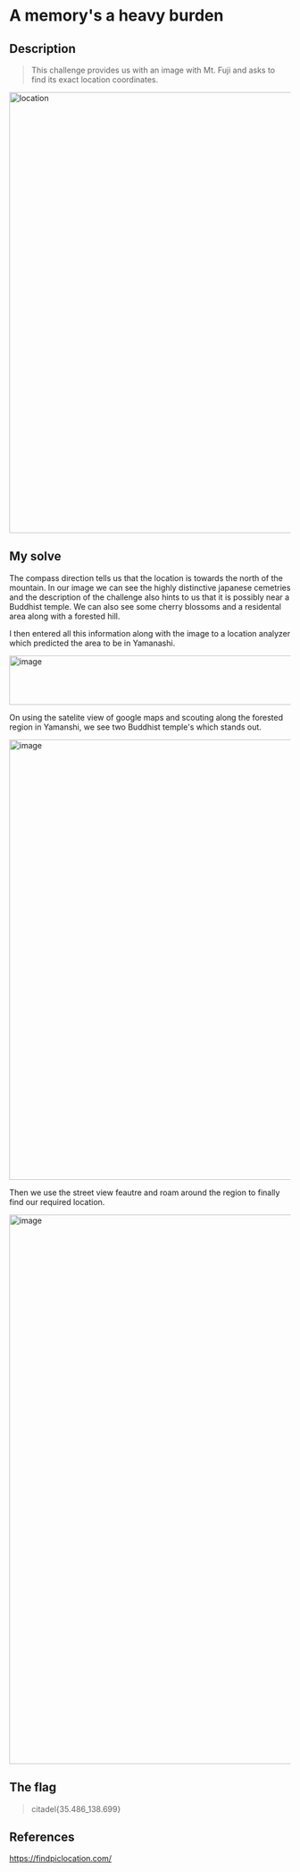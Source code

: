 # A memory's a heavy burden


## Description
> This challenge provides us with an image with Mt. Fuji and asks to find its exact location coordinates.
<img width="1916" height="788" alt="location" src="https://github.com/user-attachments/assets/a057d6fe-f3d6-401f-935e-817152a717f6" />


## My solve

The compass direction tells us that the location is towards the north of the mountain. In our image we can see the highly distinctive japanese cemetries and the description of the challenge also
hints to us that it is possibly near a Buddhist temple. We can also see some cherry blossoms and a residental area along with a forested hill.

I then entered all this information along with the image to a location analyzer which predicted the area to be in Yamanashi. 

<img width="892" height="88" alt="image" src="https://github.com/user-attachments/assets/0e4d06f3-277c-4fd3-aae4-7a2804704641" />


On using the satelite view of google maps and scouting along the forested region in Yamanshi, we see two Buddhist temple's which stands out.

<img width="1414" height="787" alt="image" src="https://github.com/user-attachments/assets/58097d9d-f274-4915-9f47-0468db4e4f22" />

Then we use the street view feautre and roam around the region to finally find our required location. 

<img width="1856" height="982" alt="image" src="https://github.com/user-attachments/assets/d88b2ec7-da78-42f8-8f09-ac2922ca2f87" />

## The flag
>citadel{35.486_138.699}

## References
https://findpiclocation.com/
